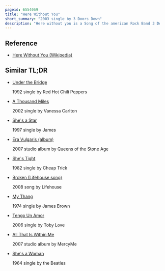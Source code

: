 ```yaml
---
pageid: 6554069
title: "Here Without You"
short_summary: "2003 single by 3 Doors Down"
description: "Here without you is a Song of the american Rock Band 3 Doors down. The Power Ballad was released on July 28 2003 as the third single from the Band's second Studio Album away from the Sun. The Song reached no. 5 on the Us Billboard Hot 100 in November 2003 and was certified double Platinum in the Us for shipping over 2,000,000 Units. It was also successful around the World, peaking at No. 2 in Australia and reaching the top 10 in Denmark, the Netherlands, and New Zealand."
---
```


## Reference

- [Here Without You (Wikipedia)](https://en.wikipedia.org/?curid=6554069)

## Similar TL;DR

- [Under the Bridge](/tldr/en/under-the-bridge)

  1992 single by Red Hot Chili Peppers

- [A Thousand Miles](/tldr/en/a-thousand-miles)

  2002 single by Vanessa Carlton

- [She's a Star](/tldr/en/shes-a-star)

  1997 single by James

- [Era Vulgaris (album)](/tldr/en/era-vulgaris-album)

  2007 studio album by Queens of the Stone Age

- [She's Tight](/tldr/en/shes-tight)

  1982 single by Cheap Trick

- [Broken (Lifehouse song)](/tldr/en/broken-lifehouse-song)

  2008 song by Lifehouse

- [My Thang](/tldr/en/my-thang)

  1974 single by James Brown

- [Tengo Un Amor](/tldr/en/tengo-un-amor)

  2006 single by Toby Love

- [All That Is Within Me](/tldr/en/all-that-is-within-me)

  2007 studio album by MercyMe

- [She's a Woman](/tldr/en/shes-a-woman)

  1964 single by the Beatles
